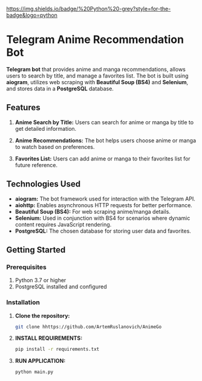 https://img.shields.io/badge/%20Python%20-grey?style=for-the-badge&logo=python


# Telegram Anime Recommendation Bot

**Telegram bot** that provides anime and manga recommendations, allows users to search by title, and manage a favorites list. The bot is built using **aiogram**, utilizes web scraping with **Beautiful Soup (BS4)** and **Selenium**, and stores data in a **PostgreSQL** database.

## Features

1. **Anime Search by Title:** Users can search for anime or manga by title to get detailed information.

2. **Anime Recommendations:** The bot helps users choose anime or manga to watch based on preferences.

3. **Favorites List:** Users can add anime or manga to their favorites list for future reference.

## Technologies Used

- **aiogram:** The bot framework used for interaction with the Telegram API.
- **aiohttp:** Enables asynchronous HTTP requests for better performance.
- **Beautiful Soup (BS4):** For web scraping anime/manga details.
- **Selenium:** Used in conjunction with BS4 for scenarios where dynamic content requires JavaScript rendering.
- **PostgreSQL:** The chosen database for storing user data and favorites.

## Getting Started

### Prerequisites

1. Python 3.7 or higher
2. PostgreSQL installed and configured

### Installation

1. **Clone the repository:**

   ```bash
   git clone hhttps://github.com/ArtemRuslanovich/AnimeGo

2. **INSTALL REQUIREMENTS:**

   ```bash
   pip install -r requirements.txt

3. **RUN APPLICATION:**

   ```bash
   python main.py